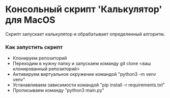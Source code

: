 # Консольный скрипт 'Калькулятор' для MacOS
Скрипт запускает калькулятор и обрабатывает определенный алгоритм.

### Как запустить скрипт
- Клонируем репозиторий
- Переходим в нужну папку и запускаем команду  git clone <ваш клонированный репозиторий>
- Активируем виртуальное окружение командой "python3 -m venv venv"
- Устанавливаем зависимости командой "pip install -r requirements.txt"
- Прописываем команду "python3 main.py"
